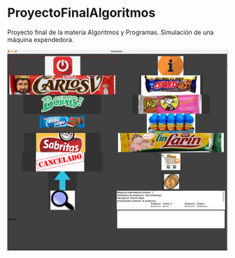 # ProyectoFinalAlgoritmos
Proyecto final de la materia Algoritmos y Programas. Simulación de una máquina expendedora. 

<img src="preview.png"/>
